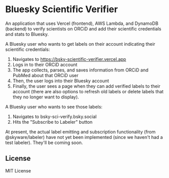 # Bluesky Scientific Verifier

An application that uses Vercel (frontend), AWS Lambda, and DynamoDB (backend) to verify scientists on ORCiD and add their scientific credentials and stats to Bluesky.

A Bluesky user who wants to get labels on their account indicating their scientific credentials:
1. Navigates to https://bsky-scientific-verifier.vercel.app
2. Logs in to their ORCiD account
3. The app collects, parses, and saves information from ORCiD and PubMed about that ORCiD user
4. Then, the user logs into their Bluesky account
5. Finally, the user sees a page when they can add verified labels to their account (there are also options to refresh old labels or delete labels that they no longer want to display).

A Bluesky user who wants to see those labels:
1. Navigates to bsky-sci-verify.bsky.social
2. Hits the "Subscribe to Labeler" button

At present, the actual label emitting and subscription functionality (from @skyware/labeler) have not yet been implemented (since we haven't had a test labeler). They'll be coming soon.

## License
MIT License
